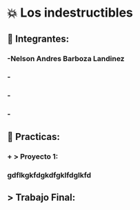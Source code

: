 # :collision: Los indestructibles
## :facepunch: Integrantes:

### -Nelson Andres Barboza Landinez
### -
### -
### -


## :speech_balloon: Practicas: 

### + > Proyecto 1:
### gdflkgkfdgkdfgklfdglkfd


## > Trabajo Final:



